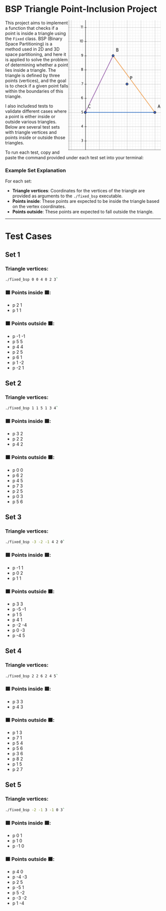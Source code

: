 # BSP Triangle Point-Inclusion Project


<img src="triangle.png"   alt="Triangle Image" align="right" width="300" height="420">

This project aims to implement a function that checks if a point is inside a triangle using the `Fixed` class. BSP (Binary Space Partitioning) is a method used in 2D and 3D space partitioning, and here it is applied to solve the problem of determining whether a point lies inside a triangle. The triangle is defined by three points (vertices), and the goal is to check if a given point falls within the boundaries of this triangle.

I also includesd tests to validate different cases where a point is either inside or outside various triangles. Below are several test sets with triangle vertices and points inside or outside those triangles.

To run each test, copy and paste the command provided under each test set into your terminal:

### Example Set Explanation

For each set:
- **Triangle vertices**: Coordinates for the vertices of the triangle are provided as arguments to the `./fixed_bsp` executable.
- **Points inside**: These points are expected to be inside the triangle based on the vertex coordinates.
- **Points outside**: These points are expected to fall outside the triangle.

---
# Test Cases
 
## Set 1
### Triangle vertices:   
```bash 
./fixed_bsp 0 0 4 0 2 3`
```

### 🟩 Points inside 🟩:
- p 2 1
- p 1 1

### 🟧 Points outside 🟧:
- p -1 -1
- p 5 5
- p 4 4
- p 2 5
- p 6 1
- p 1 -2
- p -2 1

## Set 2
### Triangle vertices:
```bash
./fixed_bsp 1 1 5 1 3 4`
```

### 🟩 Points inside 🟩:
- p 3 2
- p 2 2
- p 4 2

### 🟧 Points outside 🟧:
- p 0 0
- p 6 2
- p 4 5
- p 7 3
- p 2 5
- p 0 3
- p 5 6

## Set 3
### Triangle vertices:
```bash
./fixed_bsp -3 -2 -1 4 2 0`
```

### 🟩 Points inside 🟩:
- p -1 1
- p 0 2
- p 1 1

### 🟧 Points outside 🟧:
- p 3 3
- p -5 -1
- p 1 5
- p 4 1
- p -2 -4
- p 0 -3
- p -4 5

## Set 4
### Triangle vertices:
```bash
./fixed_bsp 2 2 6 2 4 5`
```

### 🟩 Points inside 🟩:
- p 3 3
- p 4 3

### 🟧 Points outside 🟧:
- p 1 3
- p 7 1
- p 5 4
- p 5 6
- p 3 6
- p 8 2
- p 1 5
- p 2 7

## Set 5
### Triangle vertices:
```bash
./fixed_bsp -2 -1 3 -1 0 3`
```

### 🟩 Points inside 🟩:
- p 0 1
- p 1 0
- p -1 0

### 🟧 Points outside 🟧:
- p 4 0
- p -4 -3
- p 2 5
- p -5 1
- p 5 -2
- p -3 -2
- p 1 -4
<!---
![Triangle Diagram](triangle.png)
--->

